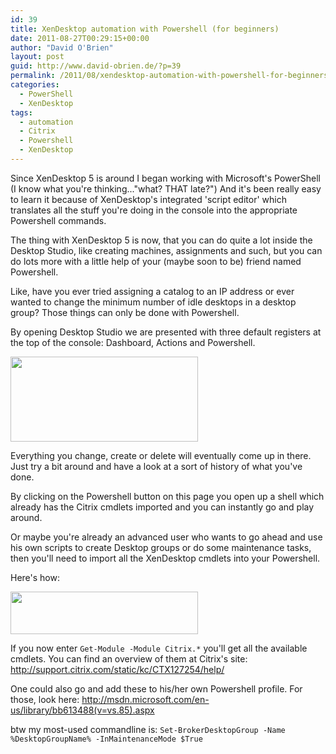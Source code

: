 ```yaml
---
id: 39
title: XenDesktop automation with Powershell (for beginners)
date: 2011-08-27T00:29:15+00:00
author: "David O'Brien"
layout: post
guid: http://www.david-obrien.de/?p=39
permalink: /2011/08/xendesktop-automation-with-powershell-for-beginners/
categories:
  - PowerShell
  - XenDesktop
tags:
  - automation
  - Citrix
  - Powershell
  - XenDesktop
---
```

Since XenDesktop 5 is around I began working with Microsoft's PowerShell (I know what you're thinking..."what? THAT late?") And it's been really easy to learn it because of XenDesktop's integrated 'script editor' which translates all the stuff you're doing in the console into the appropriate Powershell commands.

The thing with XenDesktop 5 is now, that you can do quite a lot inside the Desktop Studio, like creating machines, assignments and such, but you can do lots more with a little help of your (maybe soon to be) friend named Powershell.

Like, have you ever tried assigning a catalog to an IP address or ever wanted to change the minimum number of idle desktops in a desktop group? Those things can only be done with Powershell.

By opening Desktop Studio we are presented with three default registers at the top of the console: Dashboard, Actions and Powershell.

<a href="http://www.david-obrien.de/wp-content/uploads/2011/08/ps_example.jpg" onclick="_gaq.push(['_trackEvent', 'outbound-article', 'http://www.david-obrien.de/wp-content/uploads/2011/08/ps_example.jpg', '']);" class="broken_link"><img class="img-responsive aligncenter size-medium wp-image-41" title="ps_example" src="http://www.david-obrien.de/wp-content/uploads/2011/08/ps_example-300x136.jpg" alt="" width="300" height="136" /></a>

Everything you change, create or delete will eventually come up in there. Just try a bit around and have a look at a sort of history of what you've done.

By clicking on the Powershell button on this page you open up a shell which already has the Citrix cmdlets imported and you can instantly go and play around.

Or maybe you're already an advanced user who wants to go ahead and use his own scripts to create Desktop groups or do some maintenance tasks, then you'll need to import all the XenDesktop cmdlets into your Powershell.

Here's how:

<a href="http://www.david-obrien.de/wp-content/uploads/2011/08/add-pssnapin.jpg" onclick="_gaq.push(['_trackEvent', 'outbound-article', 'http://www.david-obrien.de/wp-content/uploads/2011/08/add-pssnapin.jpg', '']);" class="broken_link"><img class="img-responsive aligncenter size-medium wp-image-45" title="add-pssnapin" src="http://www.david-obrien.de/wp-content/uploads/2011/08/add-pssnapin-300x68.jpg" alt="" width="300" height="68" /></a>

If you now enter `Get-Module -Module Citrix.*` you'll get all the available cmdlets. You can find an overview of them at Citrix's site: <a href="http://support.citrix.com/static/kc/CTX127254/help/" onclick="_gaq.push(['_trackEvent', 'outbound-article', 'http://support.citrix.com/static/kc/CTX127254/help/', 'http://support.citrix.com/static/kc/CTX127254/help/']);" target="_blank">http://support.citrix.com/static/kc/CTX127254/help/</a>

One could also go and add these to his/her own Powershell profile. For those, look here: <a href="http://msdn.microsoft.com/en-us/library/bb613488(v=vs.85).aspx" onclick="_gaq.push(['_trackEvent', 'outbound-article', 'http://msdn.microsoft.com/en-us/library/bb613488(v=vs.85).aspx', 'http://msdn.microsoft.com/en-us/library/bb613488(v=vs.85).aspx']);" target="_blank">http://msdn.microsoft.com/en-us/library/bb613488(v=vs.85).aspx</a>

btw my most-used commandline is: `Set-BrokerDesktopGroup -Name %DesktopGroupName% -InMaintenanceMode $True`
